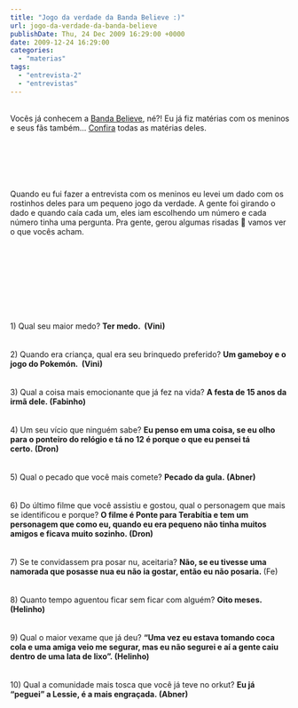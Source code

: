 ```yaml
---
title: "Jogo da verdade da Banda Believe :)"
url: jogo-da-verdade-da-banda-believe
publishDate: Thu, 24 Dec 2009 16:29:00 +0000
date: 2009-12-24 16:29:00
categories: 
  - "materias"
tags: 
  - "entrevista-2"
  - "entrevistas"
---
```

<div><br><span><span>Vocês já conhecem a </span></span><a href="http://www.myspace.com/bandabelieve" target="_blank"><span><span>Banda Believe</span></span></a><span><span>, né?! Eu já fiz matérias com os meninos e seus fãs também... </span><a href="http://www.gabi.blog.br/search/label/Banda%20Believe" target="_blank"><span>Confira</span></a><span> todas as matérias deles.</span></span><br><span><span><br></span></span><br><div><span><span><span></span></span></span><br><span><span><span></span></span></span><br><span><span><span></span></span></span><br><span><span><span></span></span></span><br><span><span><span><div><div><span><span><span>            </span></span></span><span><span>Quando eu fui fazer a entrevista com os meninos eu levei um dado com os rostinhos deles para um pequeno jogo da verdade. A gente foi girando o dado e quando caía cada um, eles iam escolhendo um número e cada número tinha uma pergunta. Pra gente, gerou algumas risadas 🙂 vamos ver o que vocês acham.</span></span><br></div><div><span><br></span><br></div></div><div></div></span></span></span><br></div><div><span></span><br></div><div><span><span><br></span></span><br></div><br></div><div><span><span><br></span></span><br></div><div><span><span>1) Qual seu maior medo? <b>Ter medo. <span> (Vini)</span></b></span></span><br></div><div><span><span><br></span></span><br></div><div><span><span>2) Quando era criança, qual era seu brinquedo preferido? <b>Um gameboy e o jogo do Pokemón. <span> (Vini)</span></b></span></span><br></div><div><span><span><br></span></span><br></div><div><span><span>3) Qual a coisa mais emocionante que já fez na vida? <b>A festa de 15 anos da irmã dele. <span>(Fabinho) </span></b></span></span><br></div><div><span><span><br></span></span><br></div><div><span><span>4) Um seu vício que ninguém sabe? <b>Eu penso em uma coisa, se eu olho para o ponteiro do relógio e tá no 12 é porque o que eu pensei tá certo. <span>(Dron)</span></b></span></span><br></div><div><span><span><br></span></span><br></div><div><span><span>5) Qual o pecado que você mais comete? <b>Pecado da gula. <span>(Abner) </span></b></span></span><br></div><div><span><span><br></span></span><br></div><div><span><span>6) Do último filme que você assistiu e gostou, qual o personagem que mais se identificou e porque? <b>O filme é Ponte para Terabítia e tem um personagem que como eu, quando eu era pequeno não tinha muitos amigos e ficava muito sozinho. <span>(Dron)</span></b></span></span><br></div><div><span><span><br></span></span><br></div><div><span><span>7) Se te convidassem pra posar nu, aceitaria? <b>Não, se eu tivesse uma namorada que posasse nua eu não ia gostar, então eu não posaria. </b>(Fe)</span></span><br></div><div><span><span><br></span></span><br></div><div><span><span>8) Quanto tempo aguentou ficar sem ficar com alguém? <b>Oito meses. <span>(Helinho) </span></b></span></span><br></div><div><span><span><br></span></span><br></div><div><span><span>9) Qual o maior vexame que já deu? <b>“Uma vez eu estava tomando coca cola e uma amiga veio me segurar, mas eu não segurei e aí a gente caiu dentro de uma lata de lixo”. <span>(Helinho)</span></b></span></span><br></div><div><span><span><br></span></span><br></div><div><span><span>10) Qual a comunidade mais tosca que você já teve no orkut? <b>Eu já “peguei” a Lessie, é a mais engraçada. <span>(Abner)</span></b></span></span><br></div><div><br></div><div><span><span><span><span><br></span></span></span></span><br></div>
